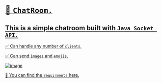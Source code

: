 # <u>📶 `ChatRoom.`<u>
  
## This is a simple chatroom built with `Java Socket API.`
  
✅ Can handle any number of `clients`.
  
  
✅ Can send `images` and `emojis`.
  
  
  
  
![image](https://github.com/DamianRavinduPeiris/ChatRoom/assets/115478137/566e7fee-e7ef-409f-8f83-86c15b130572)
  
  
📌  You can find the `requirments` <a href="https://drive.google.com/file/d/1L4hpyNd-d7mdiP5BgFPUbsmGWe39RVAn/view" target=_blank>here.</a>
  
